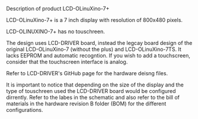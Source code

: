 Description of product LCD-OLinuXino-7+

LCD-OLinuXino-7+ is a 7 inch display with resolution of 800x480 pixels. 

LCD-OLINUXINO-7+ has no touschreen.

The design uses LCD-DRIVER board, instead the legcay board design of the original 
LCD-OLinuXino-7 (without the plus) and LCD-OLinuXino-7TS. It lacks EEPROM and automatic recogntion.
If you wish to add a touchscreen, consider that the touchscreen interface is analog.

Refer to LCD-DRIVER's GitHub page for the hardware deisng files.

It is important to notice that depending on the size of the display and the type of touschreen 
used the LCD-DRIVER board would be configured dirrently. Refer to the labes in the schematic 
and also refer to the bill of materials in the hardware revision B folder (BOM) for the 
different configurations.

